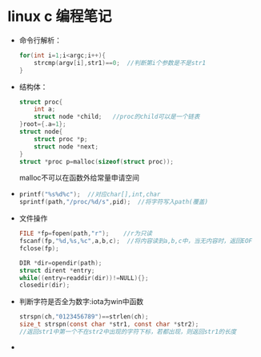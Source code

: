 # linux c 编程笔记

+ 命令行解析：

  ```c
  for(int i=1;i<argc;i++){
      strcmp(argv[i],str1)==0;  //判断第i个参数是不是str1
  }
  ```

  

+ 结构体：

  ```c
  struct proc{
      int a;
      struct node *child;   //proc的child可以是一个链表
  }root={.a=1};
  struct node{
      struct proc *p;
      struct node *next;
  }
  struct *proc p=malloc(sizeof(struct proc));
  ```

  malloc不可以在函数外给常量申请空间



+ ```c
  printf("%s%d%c");  //对应char[],int,char
  sprintf(path,"/proc/%d/s",pid);  //将字符写入path(覆盖)
  
  ```

+ 文件操作

  ```c
  FILE *fp=fopen(path,"r");    //r为只读
  fscanf(fp,"%d,%s,%c",a,b,c);  //将内容读到a,b,c中，当无内容时，返回EOF
  fclose(fp);
  
  DIR *dir=opendir(path);
  struct dirent *entry;
  while((entry=readdir(dir))!=NULL){};  
  closedir(dir);
  ```

+ 判断字符是否全为数字:iota为win中函数

  ```c
  strspn(ch,"0123456789")==strlen(ch);
  size_t strspn(const char *str1, const char *str2);
  //返回str1中第一个不在str2中出现的字符下标，若都出现，则返回str1的长度
  ```

+ 
